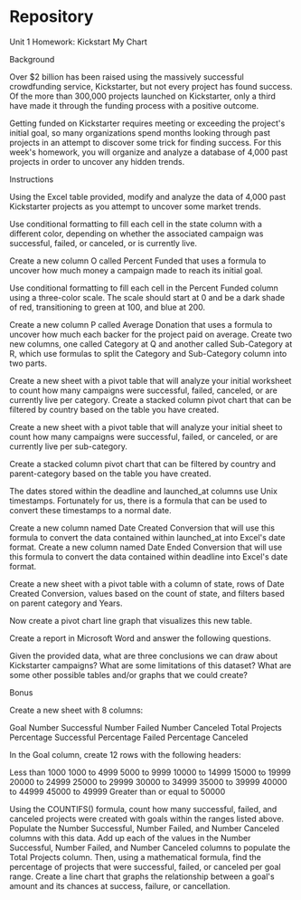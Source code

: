 # Repository
Unit 1 Homework: Kickstart My Chart


Background

Over $2 billion has been raised using the massively successful crowdfunding service, Kickstarter, but not every project has found success. Of the more than 300,000 projects launched on Kickstarter, only a third have made it through the funding process with a positive outcome.

Getting funded on Kickstarter requires meeting or exceeding the project's initial goal, so many organizations spend months looking through past projects in an attempt to discover some trick for finding success. For this week's homework, you will organize and analyze a database of 4,000 past projects in order to uncover any hidden trends.


Instructions



Using the Excel table provided, modify and analyze the data of 4,000 past Kickstarter projects as you attempt to uncover some market trends.



Use conditional formatting to fill each cell in the state column with a different color, depending on whether the associated campaign was successful, failed, or canceled, or is currently live.


Create a new column O called Percent Funded that uses a formula to uncover how much money a campaign made to reach its initial goal.



Use conditional formatting to fill each cell in the Percent Funded column using a three-color scale. The scale should start at 0 and be a dark shade of red, transitioning to green at 100, and blue at 200.


Create a new column P called Average Donation that uses a formula to uncover how much each backer for the project paid on average.
Create two new columns, one called Category at Q and another called Sub-Category at R, which use formulas to split the Category and Sub-Category column into two parts.







Create a new sheet with a pivot table that will analyze your initial worksheet to count how many campaigns were successful, failed, canceled, or are currently live per category.
Create a stacked column pivot chart that can be filtered by country based on the table you have created.





Create a new sheet with a pivot table that will analyze your initial sheet to count how many campaigns were successful, failed, or canceled, or are currently live per sub-category.

Create a stacked column pivot chart that can be filtered by country and parent-category based on the table you have created.


The dates stored within the deadline and launched_at columns use Unix timestamps. Fortunately for us, there is a formula that can be used to convert these timestamps to a normal date.


Create a new column named Date Created Conversion that will use this formula to convert the data contained within launched_at into Excel's date format.
Create a new column named Date Ended Conversion that will use this formula to convert the data contained within deadline into Excel's date format.





Create a new sheet with a pivot table with a column of state, rows of Date Created Conversion, values based on the count of state, and filters based on parent category and Years.

Now create a pivot chart line graph that visualizes this new table.


Create a report in Microsoft Word and answer the following questions.





Given the provided data, what are three conclusions we can draw about Kickstarter campaigns?
What are some limitations of this dataset?
What are some other possible tables and/or graphs that we could create?



Bonus



Create a new sheet with 8 columns:


Goal
Number Successful
Number Failed
Number Canceled
Total Projects
Percentage Successful
Percentage Failed
Percentage Canceled



In the Goal column, create 12 rows with the following headers:


Less than 1000
1000 to 4999
5000 to 9999
10000 to 14999
15000 to 19999
20000 to 24999
25000 to 29999
30000 to 34999
35000 to 39999
40000 to 44999
45000 to 49999
Greater than or equal to 50000







Using the COUNTIFS() formula, count how many successful, failed, and canceled projects were created with goals within the ranges listed above. Populate the Number Successful, Number Failed, and Number Canceled columns with this data.
Add up each of the values in the Number Successful, Number Failed, and Number Canceled columns to populate the Total Projects column. Then, using a mathematical formula, find the percentage of projects that were successful, failed, or canceled per goal range.
Create a line chart that graphs the relationship between a goal's amount and its chances at success, failure, or cancellation.
